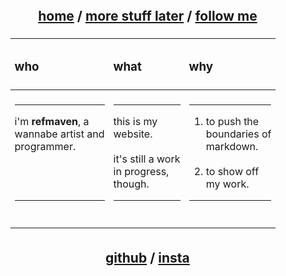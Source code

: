 <link href="https://fonts.googleapis.com/css2?family=Inter:wght@400;700&display=swap" rel="stylesheet">

<div align="center" style="font-family: 'Inter', sans-serif; 
                           display: flex; 
                           justify-content: center; 
                           align-items: center; 
                           min-height: 12vh;">  
  <div style="text-align: center;">   
    <h2>&nbsp;&nbsp;
      <span style="text-decoration: underline;">home</span> /
      <a href="">more stuff later</a> /
      <a href="#follow">follow me</a>
    </h2>    
    <table style="width: 100%; 
                  margin: auto; 
                  padding: 5px; 
                  border-collapse: collapse; 
                  text-align: center;">      
      <thead>
        <tr>
          <th align="left" style="padding: 7px;">
            <h3>who</h3>
          </th>
          <th align="left" style="padding: 7px;">
            <h3>what</h3>
          </th>
          <th align="left" style="padding: 7px;">
            <h3>why</h3>
          </th>
        </tr>
      </thead>      
      <tbody>
        <tr>
          <td align="left" style="padding: 7px;">
            <hr>
            i'm <strong>refmaven</strong>, a<br>wannabe artist and<br>programmer.
            <br><br><br><br>
            <hr>
            <br>
          </td>          
          <td align="left" style="padding: 7px;">
            <hr>
            this is my<br>website.
            <br><br>
            it's still a work <br> in progress,<br>though.
            <br>
            <hr>
            <br>
          </td>          
          <td align="left" style="padding: 7px;">
            <hr>
            <ol>
              <li>to push the<br>boundaries of<br>markdown.</li><br>
              <li>to show off<br>my work.</li>
            </ol>
            <hr>
            <br>
          </td>
        </tr>
      </tbody>      
    </table>      
    <h2 id="follow">&nbsp;&nbsp;
      <a href="https://github.com/refmaven">github</a> /
      <a href="https://instagram.com/refmaven">insta</a>
    </h2>    
  </div>  
</div>
